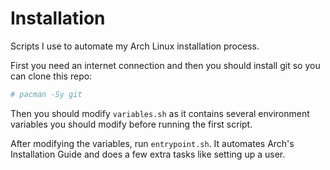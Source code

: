 # Installation
Scripts I use to automate my Arch Linux installation process.

First you need an internet connection and then you should install git
so you can clone this repo:

``` sh
# pacman -Sy git
```

Then you should modify `variables.sh` as it contains several environment
variables you should modify before running the first script.

After modifying the variables, run `entrypoint.sh`. It automates Arch's
Installation Guide and does a few extra tasks like setting up a user.

